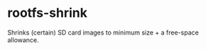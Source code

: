 rootfs-shrink
=============

Shrinks (certain) SD card images to minimum size + a free-space allowance.